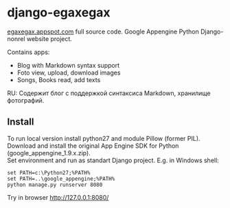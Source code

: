 django-egaxegax
===============

[egaxegax.appspot.com](http://egaxegax.appspot.com) full source code. Google Appengine Python Django-nonrel website project.

Contains apps:

* Blog with Markdown syntax support
* Foto view, upload, download images
* Songs, Books read, add texts

RU: Содержит блог с поддержкой синтаксиса Markdown, хранилище фотографий.

## Install

To run local version install python27 and module Pillow (former PIL).<br>
Download and install the original App Engine SDK for Python (google_appengine_1.9.x.zip).<br>
Set environment and run as standart Django project. E.g. in Windows shell:

    set PATH=c:\Python27;%PATH%
    set PATH=..\google_appengine;%PATH%
    python manage.py runserver 8080

Try in browser http://127.0.0.1:8080/
